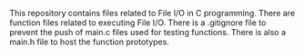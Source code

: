 This repository contains files related to File I/O in C programming.
There are function files related to executing File I/O.
There is a .gitignore file to prevent the push of main.c files used for testing functions.
There is also a main.h file to host the function prototypes.
